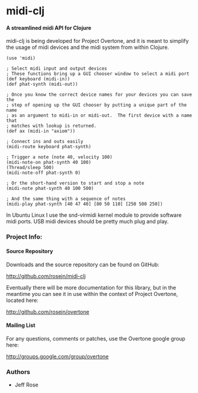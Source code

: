   midi-clj
==============

#### A streamlined midi API for Clojure

midi-clj is being developed for Project Overtone, and it is meant to simplify
the usage of midi devices and the midi system from within Clojure.

    (use 'midi)
    
    ; Select midi input and output devices
    ; These functions bring up a GUI chooser window to select a midi port
    (def keyboard (midi-in))
    (def phat-synth (midi-out))

    ; Once you know the correct device names for your devices you can save the
    ; step of opening up the GUI chooser by putting a unique part of the name 
    ; as an argument to midi-in or midi-out.  The first device with a name that
    ; matches with lookup is returned.
    (def ax (midi-in "axiom"))
    
    ; Connect ins and outs easily
    (midi-route keyboard phat-synth)
    
    ; Trigger a note (note 40, velocity 100)
    (midi-note-on phat-synth 40 100)
    (Thread/sleep 500)
    (midi-note-off phat-synth 0)
    
    ; Or the short-hand version to start and stop a note
    (midi-note phat-synth 40 100 500)
    
    ; And the same thing with a sequence of notes
    (midi-play phat-synth [40 47 40] [80 50 110] [250 500 250])

In Ubuntu Linux I use the snd-virmidi kernel module to provide software midi
ports.  USB midi devices should be pretty much plug and play.


### Project Info:

#### Source Repository
Downloads and the source repository can be found on GitHub:

  http://github.com/rosejn/midi-clj

Eventually there will be more documentation for this library, but in the
meantime you can see it in use within the context of Project Overtone, located
here:

  http://github.com/rosejn/overtone

#### Mailing List

For any questions, comments or patches, use the Overtone google group here:

http://groups.google.com/group/overtone

### Authors

* Jeff Rose
